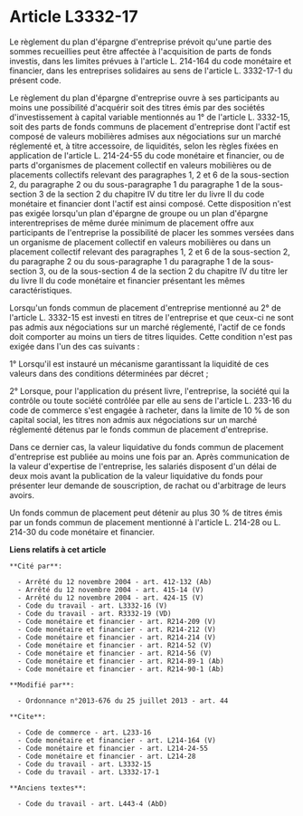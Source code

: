 # Article L3332-17

Le règlement du plan d'épargne d'entreprise prévoit qu'une partie des sommes recueillies peut être affectée à l'acquisition
de parts de fonds investis, dans les limites prévues à l'article L. 214-164 du code monétaire et financier, dans les
entreprises solidaires au sens de l'article L. 3332-17-1 du présent code. 

Le règlement du plan d'épargne d'entreprise ouvre à ses participants au moins une possibilité d'acquérir soit des titres émis
par des sociétés d'investissement à capital variable mentionnés au 1° de l'article L. 3332-15, soit des parts de fonds
communs de placement d'entreprise dont l'actif est composé de valeurs mobilières admises aux négociations sur un marché
réglementé et, à titre accessoire, de liquidités, selon les règles fixées en application de l'article L. 214-24-55 du code
monétaire et financier, ou de parts d'organismes de placement collectif en valeurs mobilières ou de placements collectifs
relevant des paragraphes 1, 2 et 6 de la sous-section 2, du paragraphe 2 ou du sous-paragraphe 1 du paragraphe 1 de la sous-
section 3 de la section 2 du chapitre IV du titre Ier du livre II du code monétaire et financier dont l'actif est ainsi
composé. Cette disposition n'est pas exigée lorsqu'un plan d'épargne de groupe ou un plan d'épargne interentreprises de même
durée minimum de placement offre aux participants de l'entreprise la possibilité de placer les sommes versées dans un
organisme de placement collectif en valeurs mobilières ou dans un placement collectif relevant des paragraphes 1, 2 et 6 de
la sous-section 2, du paragraphe 2 ou du sous-paragraphe 1 du paragraphe 1 de la sous-section 3, ou de la sous-section 4 de
la section 2 du chapitre IV du titre Ier du livre II du code monétaire et financier présentant les mêmes caractéristiques. 

Lorsqu'un fonds commun de placement d'entreprise mentionné au 2° de l'article L. 3332-15 est investi en titres de
l'entreprise et que ceux-ci ne sont pas admis aux négociations sur un marché réglementé, l'actif de ce fonds doit comporter
au moins un tiers de titres liquides. Cette condition n'est pas exigée dans l'un des cas suivants : 

1° Lorsqu'il est instauré un mécanisme garantissant la liquidité de ces valeurs dans des conditions déterminées par décret ; 

2° Lorsque, pour l'application du présent livre, l'entreprise, la société qui la contrôle ou toute société contrôlée par elle
au sens de l'article L. 233-16 du code de commerce s'est engagée à racheter, dans la limite de 10 % de son capital social,
les titres non admis aux négociations sur un marché réglementé détenus par le fonds commun de placement d'entreprise. 

Dans ce dernier cas, la valeur liquidative du fonds commun de placement d'entreprise est publiée au moins une fois par an.
Après communication de la valeur d'expertise de l'entreprise, les salariés disposent d'un délai de deux mois avant la
publication de la valeur liquidative du fonds pour présenter leur demande de souscription, de rachat ou d'arbitrage de leurs
avoirs. 

Un fonds commun de placement peut détenir au plus 30 % de titres émis par un fonds commun de placement mentionné à l'article
L. 214-28 ou L. 214-30 du code monétaire et financier.

**Liens relatifs à cet article**

	**Cité par**:

	  - Arrêté du 12 novembre 2004 - art. 412-132 (Ab)
	  - Arrêté du 12 novembre 2004 - art. 415-14 (V)
	  - Arrêté du 12 novembre 2004 - art. 424-15 (V)
	  - Code du travail - art. L3332-16 (V)
	  - Code du travail - art. R3332-19 (VD)
	  - Code monétaire et financier - art. R214-209 (V)
	  - Code monétaire et financier - art. R214-212 (V)
	  - Code monétaire et financier - art. R214-214 (V)
	  - Code monétaire et financier - art. R214-52 (V)
	  - Code monétaire et financier - art. R214-56 (V)
	  - Code monétaire et financier - art. R214-89-1 (Ab)
	  - Code monétaire et financier - art. R214-90-1 (Ab)

	**Modifié par**:

	  - Ordonnance n°2013-676 du 25 juillet 2013 - art. 44

	**Cite**:

	  - Code de commerce - art. L233-16
	  - Code monétaire et financier - art. L214-164 (V)
	  - Code monétaire et financier - art. L214-24-55
	  - Code monétaire et financier - art. L214-28
	  - Code du travail - art. L3332-15
	  - Code du travail - art. L3332-17-1

	**Anciens textes**:

	  - Code du travail - art. L443-4 (AbD)
